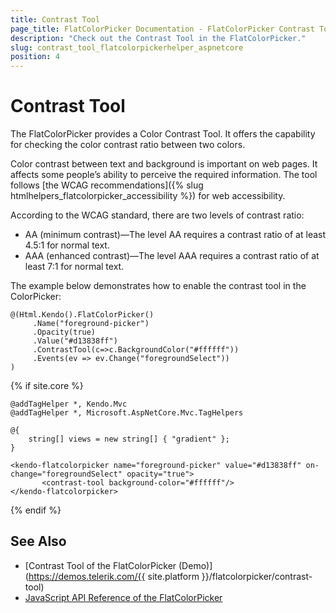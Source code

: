 ```yaml
---
title: Contrast Tool
page_title: FlatColorPicker Documentation - FlatColorPicker Contrast Tool
description: "Check out the Contrast Tool in the FlatColorPicker."
slug: contrast_tool_flatcolorpickerhelper_aspnetcore
position: 4
---
```


# Contrast Tool

The FlatColorPicker provides a Color Contrast Tool. It offers the capability for checking the color contrast ratio between two colors.

Color contrast between text and background is important on web pages. It affects some people’s ability to perceive the required information. The tool follows [the WCAG recommendations]({% slug htmlhelpers_flatcolorpicker_accessibility %}) for web accessibility.

According to the WCAG standard, there are two levels of contrast ratio:
 * AA (minimum contrast)—The level AA requires a contrast ratio of at least 4.5:1 for normal text.
 * AAA (enhanced contrast)—The level AAA requires a contrast ratio of at least 7:1 for normal text.

The example below demonstrates how to enable the contrast tool in the ColorPicker:

```HtmlHelper
@(Html.Kendo().FlatColorPicker()
     .Name("foreground-picker")
     .Opacity(true)
     .Value("#d13838ff")
     .ContrastTool(c=>c.BackgroundColor("#ffffff"))
     .Events(ev => ev.Change("foregroundSelect"))
)
```
{% if site.core %}
```TagHelper
@addTagHelper *, Kendo.Mvc
@addTagHelper *, Microsoft.AspNetCore.Mvc.TagHelpers

@{
    string[] views = new string[] { "gradient" };
}

<kendo-flatcolorpicker name="foreground-picker" value="#d13838ff" on-change="foregroundSelect" opacity="true">
       <contrast-tool background-color="#ffffff"/>
</kendo-flatcolorpicker>
```
{% endif %}

## See Also

* [Contrast Tool of the FlatColorPicker (Demo)](https://demos.telerik.com/{{ site.platform }}/flatcolorpicker/contrast-tool)
* [JavaScript API Reference of the FlatColorPicker](https://docs.telerik.com/kendo-ui/api/javascript/ui/flatcolorpicker)
